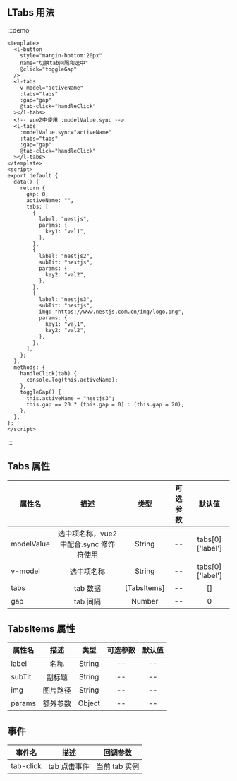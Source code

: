 ## LTabs 用法

:::demo

```vue
<template>
  <l-button
    style="margin-bottom:20px"
    name="切换tab间隔和选中"
    @click="toggleGap"
  />
  <l-tabs
    v-model="activeName"
    :tabs="tabs"
    :gap="gap"
    @tab-click="handleClick"
  ></l-tabs>
  <!-- vue2中使用 :modelValue.sync -->
  <l-tabs
    :modelValue.sync="activeName"
    :tabs="tabs"
    :gap="gap"
    @tab-click="handleClick"
  ></l-tabs>
</template>
<script>
export default {
  data() {
    return {
      gap: 0,
      activeName: "",
      tabs: [
        {
          label: "nestjs",
          params: {
            key1: "val1",
          },
        },
        {
          label: "nestjs2",
          subTit: "nestjs",
          params: {
            key2: "val2",
          },
        },
        {
          label: "nestjs3",
          subTit: "nestjs",
          img: "https://www.nestjs.com.cn/img/logo.png",
          params: {
            key1: "val1",
            key2: "val2",
          },
        },
      ],
    };
  },
  methods: {
    handleClick(tab) {
      console.log(this.activeName);
    },
    toggleGap() {
      this.activeName = "nestjs3";
      this.gap == 20 ? (this.gap = 0) : (this.gap = 20);
    },
  },
};
</script>
```

:::

## Tabs 属性

| 属性名     |                  描述                   |    类型     | 可选参数 |      默认值      |
| ---------- | :-------------------------------------: | :---------: | :------: | :--------------: |
| modelValue | 选中项名称，vue2 中配合.sync 修饰符使用 |   String    |    --    | tabs[0]['label'] |
| v-model    |               选中项名称                |   String    |    --    | tabs[0]['label'] |
| tabs       |                tab 数据                 | [TabsItems] |    --    |        []        |
| gap        |                tab 间隔                 |   Number    |    --    |        0         |

## TabsItems 属性

| 属性名 |   描述   |  类型  | 可选参数 | 默认值 |
| ------ | :------: | :----: | :------: | :----: |
| label  |   名称   | String |    --    |   --   |
| subTit |  副标题  | String |    --    |   --   |
| img    | 图片路径 | String |    --    |   --   |
| params | 额外参数 | Object |    --    |   --   |

## 事件

| 事件名    |     描述     |   回调参数    |
| --------- | :----------: | :-----------: |
| tab-click | tab 点击事件 | 当前 tab 实例 |
